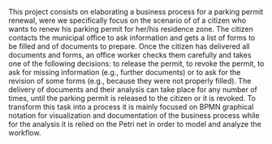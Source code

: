 This project consists on elaborating a business process for a parking permit
renewal, were we specifically focus on the scenario of of a citizen who wants
to renew his parking permit for her/his residence zone. The citizen contacts
the municipal office to ask information and gets a list of forms to be filled and
of documents to prepare. Once the citizen has delivered all documents and
forms, an office worker checks them carefully and takes one of the following
decisions: to release the permit, to revoke the permit, to ask for missing
information (e.g., further documents) or to ask for the revision of some forms
(e.g., because they were not properly filled). The delivery of documents and
their analysis can take place for any number of times, until the parking
permit is released to the citizen or it is revoked. To transform this task into
a process it is mainly focused on BPMN graphical notation for visualization
and documentation of the business process while for the analysis it is relied
on the Petri net in order to model and analyze the workflow.
